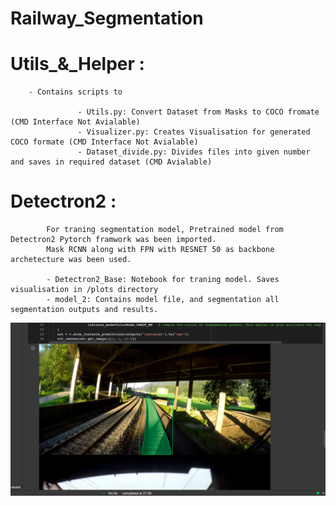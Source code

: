 # Railway_Segmentation

# Utils_&_Helper :
        - Contains scripts to

                   - Utils.py: Convert Dataset from Masks to COCO fromate (CMD Interface Not Avialable)
                   - Visualizer.py: Creates Visualisation for generated COCO formate (CMD Interface Not Avialable)
                   - Dataset_divide.py: Divides files into given number and saves in required dataset (CMD Avialable)
                   
                          
  # Detectron2 :
            For traning segmentation model, Pretrained model from Detectron2 Pytorch framwork was been imported.
            Mask RCNN along with FPN with RESNET 50 as backbone archetecture was been used.
            
            - Detectron2_Base: Notebook for traning model. Saves visualisation in /plots directory
            - model_2: Contains model file, and segmentation all segmentation outputs and results. 
                        
![alt text](https://github.com/prathamsss/Railway_Segmentation/blob/master/Detectron2/model_1/Output_imgs/Screenshot%202021-10-04%20at%2010.08.02%20PM.png)
